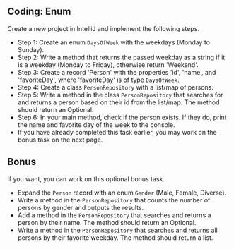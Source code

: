 
## Coding: Enum

Create a new project in IntelliJ and implement the following steps.

-   Step 1: Create an enum  `DaysOfWeek`  with the weekdays (Monday to Sunday).
-   Step 2: Write a method that returns the passed weekday as a string if it is a weekday (Monday to Friday), otherwise return 'Weekend'.
-   Step 3: Create a record 'Person' with the properties 'id', 'name', and 'favoriteDay', where 'favoriteDay' is of type  `DaysOfWeek`.
-   Step 4: Create a class  `PersonRepository`  with a list/map of persons.
-   Step 5: Write a method in the class  `PersonRepository`  that searches for and returns a person based on their id from the list/map. The method should return an Optional.
-   Step 6: In your main method, check if the person exists. If they do, print the name and favorite day of the week to the console.
-   If you have already completed this task earlier, you may work on the bonus task on the next page.

## [](https://github.com/neuefische/hh-java-24-1-handouts/blob/main/3-Ecosystem/02-Enum-Optional/challenges.md#bonus)Bonus

If you want, you can work on this optional bonus task.

-   Expand the  `Person`  record with an enum  `Gender`  (Male, Female, Diverse).
-   Write a method in the  `PersonRepository`  that counts the number of persons by gender and outputs the results.
-   Add a method in the  `PersonRepository`  that searches and returns a person by their name. The method should return an Optional.
-   Write a method in the  `PersonRepository`  that searches and returns all persons by their favorite weekday. The method should return a list.